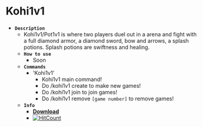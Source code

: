 # Kohi1v1
* **`Description`**
    * Kohi1v1/Pot1v1 is where two players duel out in a arena and fight with a full diamond armor, a diamond sword, bow and arrows, a splash potions. Splash potions are swiftness and healing.
  * **`How to use`**
    * Soon
  * **`Commands`**
    * 'Kohi1v1'
        * Kohi1v1 main command! 
        * Do /kohi1v1 create to make new games!
        * Do /kohi1v1 join to join games!
        * Do /kohi1v1 remove `[game number]` to remove games!
   * **`Info`**
      * [**Download**](https://poggit.pmmp.io/ci/CubePM/Kohi1v1/Kohi1v1)  
      * [![HitCount](http://hits.dwyl.io/CubePM/Kohi1v1.svg)](http://hits.dwyl.io/CubePM/Kohi1v1)